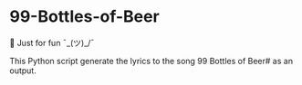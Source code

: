 # 99-Bottles-of-Beer
🍻 Just for fun ¯\_(ツ)_/¯

This Python script generate the lyrics to the song 99 Bottles of Beer# as an output.
